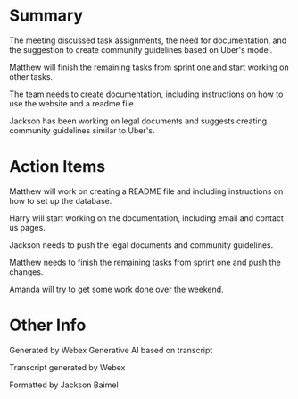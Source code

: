 # Summary

The meeting discussed task assignments, the need for documentation, and the suggestion to create community guidelines based on Uber's model.

Matthew will finish the remaining tasks from sprint one and start working on other tasks.

The team needs to create documentation, including instructions on how to use the website and a readme file.

Jackson has been working on legal documents and suggests creating community guidelines similar to Uber's.

# Action Items

Matthew will work on creating a README file and including instructions on how to set up the database.

Harry will start working on the documentation, including email and contact us pages.

Jackson needs to push the legal documents and community guidelines.

Matthew needs to finish the remaining tasks from sprint one and push the changes.

Amanda will try to get some work done over the weekend.

# Other Info

Generated by Webex Generative AI based on transcript

Transcript generated by Webex

Formatted by Jackson Baimel